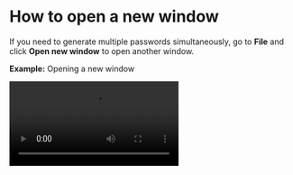 # How to open a new window

If you need to generate multiple passwords simultaneously, go to **File** and click **Open new window** to open another window.

**Example:** Opening a new window

![type:video](https://github.com/josh-wong/passGen/blob/main/docs/assets/screenshots/open_new_window.mp4)